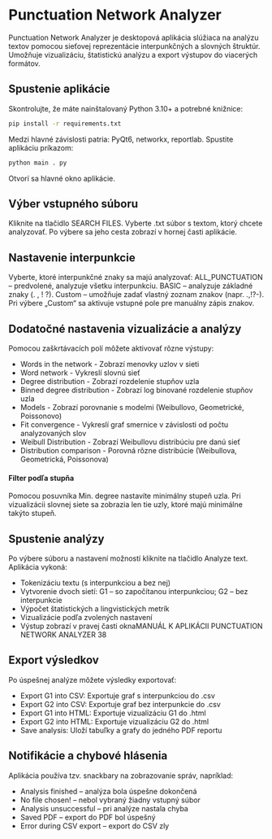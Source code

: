 # Punctuation Network Analyzer
Punctuation Network Analyzer je desktopová aplikácia slúžiaca na analýzu textov pomocou sieťovej reprezentácie interpunkčných a slovných štruktúr. Umožňuje vizualizáciu, štatistickú analýzu a export výstupov do viacerých formátov.

## Spustenie aplikácie
Skontrolujte, že máte nainštalovaný Python 3.10+ a potrebné knižnice:
```bash
pip install -r requirements.txt
```
Medzi hlavné závislosti patria: PyQt6, networkx, reportlab.
Spustite aplikáciu príkazom:
```bash
python main . py
```
Otvorí sa hlavné okno aplikácie.

## Výber vstupného súboru
Kliknite na tlačidlo SEARCH FILES.
Vyberte .txt súbor s textom, ktorý chcete analyzovať.
Po výbere sa jeho cesta zobrazí v hornej časti aplikácie.

## Nastavenie interpunkcie
Vyberte, ktoré interpunkčné znaky sa majú analyzovať:
ALL_PUNCTUATION – predvolené, analyzuje všetku interpunkciu.
BASIC – analyzuje základné znaky (. , ! ?).
Custom – umožňuje zadať vlastný zoznam znakov (napr. .,!?-).
Pri výbere „Custom“ sa aktivuje vstupné pole pre manuálny zápis znakov.

## Dodatočné nastavenia vizualizácie a analýzy
Pomocou zaškrtávacích polí môžete aktivovať rôzne výstupy:
 - Words in the network - Zobrazí menovky uzlov v sieti
 - Word network - Vykreslí slovnú sieť
 - Degree distribution - Zobrazí rozdelenie stupňov uzla
 - Binned degree distribution - Zobrazí log binované rozdelenie stupňov uzla
 - Models - Zobrazí porovnanie s modelmi (Weibullovo, Geometrické, Poissonovo)
 - Fit convergence - Vykreslí graf smernice v závislosti od počtu analyzovaných slov
 - Weibull Distribution - Zobrazí Weibullovu distribúciu pre danú sieť
 - Distribution comparison - Porovná rôzne distribúcie (Weibullova, Geometrická,
Poissonova)

#### Filter podľa stupňa
Pomocou posuvníka Min. degree nastavíte minimálny stupeň uzla. Pri vizualizácii
slovnej siete sa zobrazia len tie uzly, ktoré majú minimálne takýto stupeň.

## Spustenie analýzy
Po výbere súboru a nastavení možností kliknite na tlačidlo Analyze text.
Aplikácia vykoná:
 - Tokenizáciu textu (s interpunkciou a bez nej)
 - Vytvorenie dvoch sietí: G1 – so započítanou interpunkciou; G2 – bez interpunkcie
 - Výpočet štatistických a lingvistických metrík
 - Vizualizácie podľa zvolených nastavení
 - Výstup zobrazí v pravej časti oknaMANUÁL K APLIKÁCII PUNCTUATION NETWORK ANALYZER 38

## Export výsledkov
Po úspešnej analýze môžete výsledky exportovať:
 - Export G1 into CSV: Exportuje graf s interpunkciou do .csv
 - Export G2 into CSV: Exportuje graf bez interpunkcie do .csv
 - Export G1 into HTML: Exportuje vizualizáciu G1 do .html
 - Export G2 into HTML: Exportuje vizualizáciu G2 do .html
 - Save analysis: Uloží tabuľky a grafy do jedného PDF reportu 

## Notifikácie a chybové hlásenia
Aplikácia používa tzv. snackbary na zobrazovanie správ, napríklad:
 - Analysis finished – analýza bola úspešne dokončená
 - No file chosen! – nebol vybraný žiadny vstupný súbor
 - Analysis unsuccessful – pri analýze nastala chyba
 - Saved PDF – export do PDF bol úspešný
 - Error during CSV export – export do CSV zly
